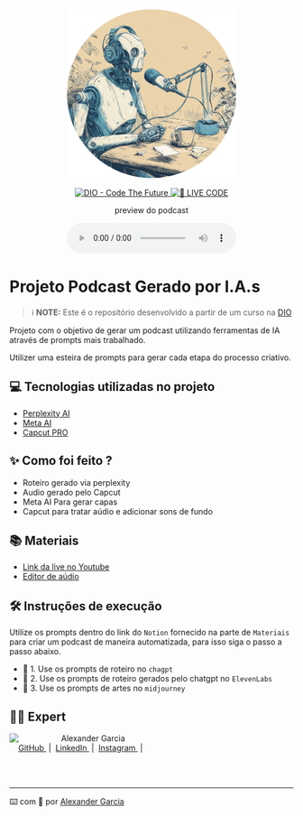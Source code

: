 <p align="center">
<img 
    src="./assets/cover.png"
    width="300"
/>
</p>

<p align="center">
<a href="https://dio.me/">
    <img 
        src="https://img.shields.io/badge/DIO-Code_The_Future-28DA77?logo=youtube" 
        alt="DIO - Code The Future">
</a>
<a href="https://dio.me/">
<img 
    src="https://img.shields.io/badge/🔴_LIVE_CODE-FF5E72" 
    alt="🔴 LIVE CODE">
</a>
</p>

<p align="center">
    preview do podcast
</p>

<div align="center">
    <audio src="output/podcast_editado.MP3" controls title="Podcast editado"></audio>
</div>

# Projeto Podcast Gerado por I.A.s


 > ℹ️ **NOTE:** Este é o repositório desenvolvido a partir de um curso na [DIO](https://dio.me)

Projeto com o objetivo de gerar um podcast utilizando ferramentas de IA através de prompts mais trabalhado.

Utilizer uma esteira de prompts para gerar cada etapa do processo criativo.

## 💻 Tecnologias utilizadas no projeto

- [Perplexity AI](https://www.perplexity.ai/) 
- [Meta AI](https://www.meta.ai/)
- [Capcut PRO](https://www.capcut.com/pt-br/)

## ✨ Como foi feito ?

- Roteiro gerado via perplexity
- Audio gerado pelo Capcut
- Meta AI Para gerar capas
- Capcut para tratar aúdio e adicionar sons de fundo

## 📚 Materiais

- [Link da live no Youtube](https://www.youtube.com)
- [Editor de aúdio](https://www.capcut.com/editor?from_page=landing_page&__action_from=picture_V%C3%ADdeos%20profissionais%20em%20minutos,%20n%C3%A3o%20em%20horas.)


## 🛠️ Instruções de execução

Utilize os prompts dentro do link do `Notion` fornecido na parte de `Materiais` para criar um podcast de maneira automatizada, para isso siga o passo a passo abaixo.

- 🤖 1. Use os prompts de roteiro no `chagpt`
- 🤖 2. Use os prompts de roteiro gerados pelo chatgpt no  `ElevenLabs`
- 🤖 3. Use os prompts de artes no `midjourney`

## 👨‍💻 Expert

<p>
    <img 
      align=left 
      margin=10 
      width=80 
      src="https://avatars.githubusercontent.com/u/239008685?v=4"
    />
    <p>&nbsp&nbsp&nbspAlexander Garcia<br>
    &nbsp&nbsp&nbsp
    <a 
        href="https://github.com/agtechmix">
        GitHub
    </a>
    &nbsp;|&nbsp;
    <a 
        href="https://www.linkedin.com/in/garcialexmix/">
        LinkedIn
    </a>
    &nbsp;|&nbsp;
    <a 
        href="#">
        Instagram
    </a>
    &nbsp;|&nbsp;</p>
</p>
<br/><br/>
<p>

---

⌨️ com 💜 por [Alexander Garcia](https://github.com/agtechmix)
